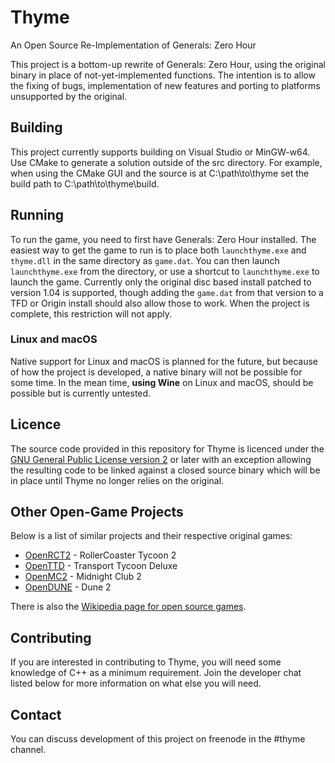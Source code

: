 # Thyme

An Open Source Re-Implementation of Generals: Zero Hour

This project is a bottom-up rewrite of Generals: Zero Hour,
using the original binary in place of not-yet-implemented functions.
The intention is to allow the fixing of bugs, implementation of new
features and porting to platforms unsupported by the original.

## Building

This project currently supports building on Visual Studio or MinGW-w64. 
Use CMake to generate a solution outside of the src directory. For example,
when using the CMake GUI and the source is at C:\path\to\thyme set the build
path to C:\path\to\thyme\build.

## Running

To run the game, you need to first have Generals: Zero Hour installed.
The easiest way to get the game to run is to place both `launchthyme.exe`
and `thyme.dll` in the same directory as `game.dat`. You can then
launch `launchthyme.exe` from the directory, or use a shortcut to `launchthyme.exe`
to launch the game.
Currently only the original disc based install patched to version 1.04 is 
supported, though adding the `game.dat` from that version to a TFD or Origin
install should also allow those to work. When the project is complete, this
restriction will not apply.

### Linux and macOS

Native support for Linux and macOS is planned for the future, but because of how
the project is developed, a native binary will not be possible for some time.
In the mean time, **using Wine** on Linux and macOS, should be possible but
is currently untested.

## Licence

The source code provided in this repository for
Thyme is licenced under the [GNU General Public License version 2](https://www.gnu.org/licenses/old-licenses/gpl-2.0.html)
or later with an exception allowing the resulting code to be linked against a closed source
binary which will be in place until Thyme no longer relies on the original.

## Other Open-Game Projects

Below is a list of similar projects and their respective original games:

 * [OpenRCT2](https://github.com/OpenRCT2/OpenRCT2) - RollerCoaster Tycoon 2
 * [OpenTTD](https://www.openttd.org/) - Transport Tycoon Deluxe
 * [OpenMC2](https://github.com/LRFLEW/OpenMC2) - Midnight Club 2
 * [OpenDUNE](https://github.com/OpenDUNE/OpenDUNE) - Dune 2

There is also the [Wikipedia page for open source games](https://en.wikipedia.org/wiki/List_of_open-source_video_games).

## Contributing

If you are interested in contributing to Thyme, you will need some knowledge of C++
as a minimum requirement. Join the developer chat listed below for more information on
what else you will need.

## Contact

You can discuss development of this project on freenode in the #thyme channel.